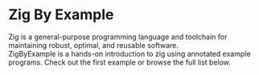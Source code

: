 # Zig By Example
Zig is a general-purpose programming language and toolchain for maintaining robust, optimal, and reusable software.<br>
ZigByExample is a hands-on introduction to zig using annotated example programs. Check out the first example or browse the full list below.<br>
